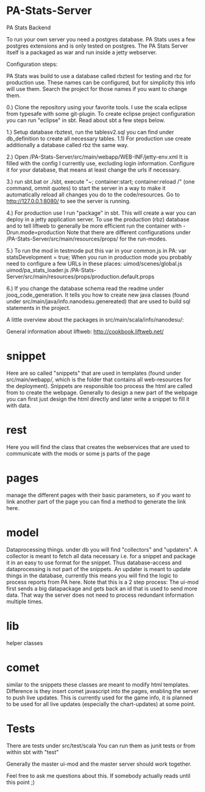 PA-Stats-Server
===============

PA Stats Backend

To run your own server you need a postgres database. PA Stats uses a few postgres extensions and is only tested on postgres.
The PA Stats Server itself is a packaged as war and run inside a jetty webserver.

Configuration steps:

PA Stats was build to use a database called rbztest for testing and rbz for production use. These names can be configured, but for simplicity this 
info will use them. Search the project for those names if you want to change them.

0.)
Clone the repository using your favorite tools. I use the scala eclipse from typesafe with some git-plugin. To create eclipse project configuration
you can run "eclipse" in sbt. Read about sbt a few steps below.

1.) Setup database rbztest, run the tablesv2.sql you can find under db_definition to create all necessary tables.
1.1) For production use create additionally a database called rbz the same way.

2.) Open /PA-Stats-Server/src/main/webapp/WEB-INF/jetty-env.xml It is filled with the config I currently use, excluding login information.
Configure it for your database, that means at least change the urls if necessary.

3.) run sbt.bat or ./sbt, execute "~; container:start; container:reload /" (one command, ommit quotes) to start the server in a way to make it automatically reload all changes you do to the code/resources. Go to http://127.0.0.1:8080/ to see the server is running.

4.) For production use I run "package" in sbt. This will create a war you can deploy in a jetty application server. To use the production (rbz) database and to tell liftweb to generally be more efficient run the container with -Drun.mode=production Note that there are different configurations under /PA-Stats-Server/src/main/resources/props/ for the run-modes.

5.) To run the mod in testmode put this var in your common.js in PA:
var statsDevelopment = true;
When you run in production mode you probably need to configure a few URLs in these places:
uimod/scenes/global.js
uimod/pa_stats_loader.js
/PA-Stats-Server/src/main/resources/props/production.default.props

6.) If you change the database schema read the readme under jooq_code_generation. It tells you how to create new java classes (found under src/main/java/info.nanodesu.genereated) that are used to build sql statements in the project.

A little overview about the packages in src/main/scala/info/nanodesu/:

General information about liftweb: http://cookbook.liftweb.net/

snippet
=======
Here are so called "snippets" that are used in templates (found under src/main/webapp/, which is the folder that contains all web-resources for the deployment). Snippets are responsible too process the html are called from to create the webpage. Generally to design a new part of the webpage you can first just design the html directly and later write a snippet to fill it with data.

rest
====
Here you will find the class that creates the webservices that are used to communicate with the mods or some js parts of the page

pages
=====
manage the different pages with their basic parameters, so if you want to link another part of the page you can find a method to generate the link here.

model
=====
Dataprocessing things. under db you will find "collectors" and "updaters". A collector is meant to fetch all data necessary i.e. for a snippet and package it in an easy to use format for the snippet. Thus database-access and dataprocessing is not part of the snippets.
An updater is meant to update things in the database, currently this means you will find the logic to process reports from PA here. Note that this is a 2 step process: The ui-mod first sends a big datapackage and gets back an id that is used to send more data. That way the server does not need to process redundant information multiple times.

lib
===
helper classes

comet
=====
similar to the snippets these classes are meant to modify html templates. Difference is they insert comet javascript into the pages, enabling the server to push live updates. This is currently used for the game info, it is planned to be used for all live updates (especially the chart-updates) at some point.

Tests
=====
There are tests under src/test/scala
You can run them as junit tests or from within sbt with "test"

Generally the master ui-mod and the master server should work together.

Feel free to ask me questions about this. If somebody actually reads until this point ;)